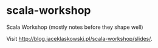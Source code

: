 # scala-workshop

Scala Workshop (mostly notes before they shape well)

Visit http://blog.jaceklaskowski.pl/scala-workshop/slides/.
